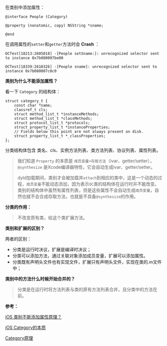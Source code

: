 在类别中添加属性：

````
@interface People (Category)

@property (nonatomic, copy) NSString *sname;

@end

````

在调用属性的`setter`和`getter`方法时会 **Crash** ：

````
OCTest[18213:2605018] -[People setSname:]: unrecognized selector sent to instance 0x7b080007be00

OCTest[18339:2610326] -[People sname]: unrecognized selector sent to instance 0x7b080007c0c0
````

**类别为什么不能添加属性？**

看一下 `Category` 的结构体：

````
struct category_t {
    const char *name;
    classref_t cls;
    struct method_list_t *instanceMethods;
    struct method_list_t *classMethods;
    struct protocol_list_t *protocols;
    struct property_list_t *instanceProperties;
    // Fields below this point are not always present on disk.
    struct property_list_t *_classProperties;
};
````

分类结构体包含 类名、cls、实例方法列表、类方法列表、协议列表、属性列表。

>我们知道 `Property` 的本质是 `成员变量+存取方法`（ivar、getter/setter），`@synthesize` 是Xcode编译器特性，它会自动生成ivar、getter/setter。
>
>dyld加载期间，类别才会被加载并`attach`到相应的类中，这是一个动态的过程，`成员变量`不能动态添加，因为表示`OC`类的结构体在运行时并不能改变。类别的结构体中虽然有属性列表，但是这些属性不会自动生成`成员变量`，自然也就不会合成存取方法，也就是不具备`@synthesize`的作用。

**分类的作用：**

>不改变原有类，给这个类扩展方法。

**类别和扩展的区别？**

两者的区别：

* 分类是运行时决议，扩展是编译时决议；
* 分类可以添加方法，通过关联对象添加成员变量，扩展可以添加属性。
* 分类既有声明头文件也有实现文件，扩展只有声明头文件，实现在类的.m文件中；

**类别中的方法什么时候开始合并的？**

> 分类是在运行时将方法列表与类的原有方法列表合并，且分类中的方法在前。


**参考：**

[iOS 类别不能添加属性原理？](https://www.zhihu.com/question/51513146/answer/126443097)

[iOS Category的本质](https://www.jianshu.com/p/fa66c8be42a2)

[Category原理](https://www.jianshu.com/writer#/notebooks/23278598/notes/31347042/preview)

